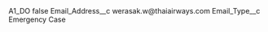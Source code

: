 <?xml version="1.0" encoding="UTF-8"?>
<CustomMetadata xmlns="http://soap.sforce.com/2006/04/metadata" xmlns:xsi="http://www.w3.org/2001/XMLSchema-instance" xmlns:xsd="http://www.w3.org/2001/XMLSchema">
    <label>A1_DO</label>
    <protected>false</protected>
    <values>
        <field>Email_Address__c</field>
        <value xsi:type="xsd:string">werasak.w@thaiairways.com</value>
    </values>
    <values>
        <field>Email_Type__c</field>
        <value xsi:type="xsd:string">Emergency Case</value>
    </values>
</CustomMetadata>
